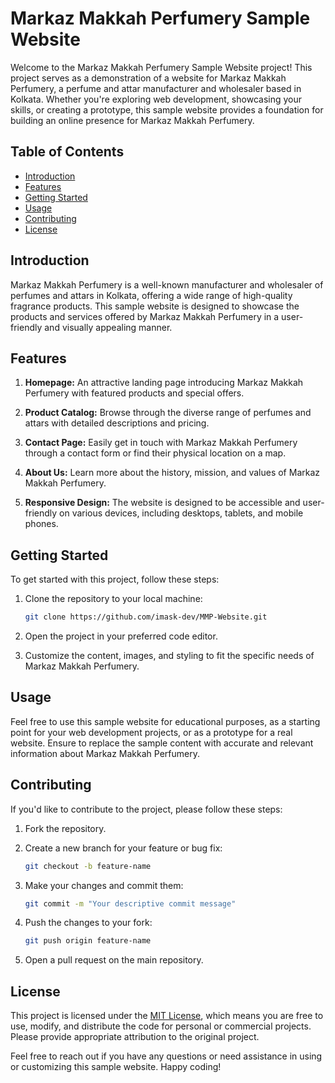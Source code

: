 # Markaz Makkah Perfumery Sample Website

Welcome to the Markaz Makkah Perfumery Sample Website project! This project serves as a demonstration of a website for Markaz Makkah Perfumery, a perfume and attar manufacturer and wholesaler based in Kolkata. Whether you're exploring web development, showcasing your skills, or creating a prototype, this sample website provides a foundation for building an online presence for Markaz Makkah Perfumery.

## Table of Contents

- [Introduction](#introduction)
- [Features](#features)
- [Getting Started](#getting-started)
- [Usage](#usage)
- [Contributing](#contributing)
- [License](#license)

## Introduction

Markaz Makkah Perfumery is a well-known manufacturer and wholesaler of perfumes and attars in Kolkata, offering a wide range of high-quality fragrance products. This sample website is designed to showcase the products and services offered by Markaz Makkah Perfumery in a user-friendly and visually appealing manner.

## Features

1. **Homepage:** An attractive landing page introducing Markaz Makkah Perfumery with featured products and special offers.

2. **Product Catalog:** Browse through the diverse range of perfumes and attars with detailed descriptions and pricing.

3. **Contact Page:** Easily get in touch with Markaz Makkah Perfumery through a contact form or find their physical location on a map.

4. **About Us:** Learn more about the history, mission, and values of Markaz Makkah Perfumery.

5. **Responsive Design:** The website is designed to be accessible and user-friendly on various devices, including desktops, tablets, and mobile phones.

## Getting Started

To get started with this project, follow these steps:

1. Clone the repository to your local machine:

   ```bash
   git clone https://github.com/imask-dev/MMP-Website.git
   ```

2. Open the project in your preferred code editor.

3. Customize the content, images, and styling to fit the specific needs of Markaz Makkah Perfumery.

## Usage

Feel free to use this sample website for educational purposes, as a starting point for your web development projects, or as a prototype for a real website. Ensure to replace the sample content with accurate and relevant information about Markaz Makkah Perfumery.

## Contributing

If you'd like to contribute to the project, please follow these steps:

1. Fork the repository.

2. Create a new branch for your feature or bug fix:

   ```bash
   git checkout -b feature-name
   ```

3. Make your changes and commit them:

   ```bash
   git commit -m "Your descriptive commit message"
   ```

4. Push the changes to your fork:

   ```bash
   git push origin feature-name
   ```

5. Open a pull request on the main repository.

## License

This project is licensed under the [MIT License](LICENSE), which means you are free to use, modify, and distribute the code for personal or commercial projects. Please provide appropriate attribution to the original project.

Feel free to reach out if you have any questions or need assistance in using or customizing this sample website. Happy coding!
